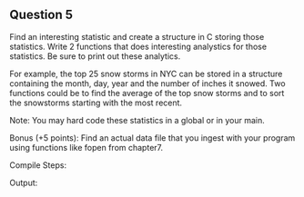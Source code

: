 ## Question 5

Find an interesting statistic and create a structure in C storing those statistics. Write 2 functions that does interesting analystics for those statistics. Be sure to print out these analytics.

For example, the top 25 snow storms in NYC can be stored in a structure containing the month, day, year and the number of inches it snowed. Two functions could be to find the average of the top snow storms and to sort the snowstorms starting with the most recent.

Note: You may hard code these statistics in a global or in your main.

Bonus (+5 points): Find an actual data file that you ingest with your program using functions like fopen from chapter7.

Compile Steps:

Output:
